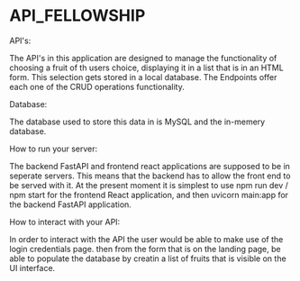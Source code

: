 # API_FELLOWSHIP

API's:

The API's in this application are designed to manage the functionality of choosing a fruit of th users choice, displaying it in a list that is in an HTML form. This selection gets stored in a local database. The Endpoints offer each one of the CRUD operations functionality.

Database:

The database used to store this data in is MySQL and the in-memery database.

How to run your server:

The backend FastAPI and frontend react applications are supposed to be in seperate servers. This means that the backend has to allow the front end to be served with it. At the present moment it is simplest to use npm run dev / npm start for the frontend React application, and then uvicorn main:app for the backend FastAPI application.

How to interact with your API:

In order to interact with the API the user would be able to make use of the login credentials page. then from the form that is on the landing page, be able to populate the database by creatin a list of fruits that is visible on the UI interface.

